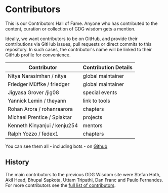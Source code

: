 # Contributors

This is our Contributors Hall of Fame. Anyone who has contributed to the content, curation or collection of GDG wisdom gets a mention.

Ideally, we want contributors to be on GitHub, and provide their contributions via GitHub issues, pull requests or direct commits to this repository. In such cases, the contributor's name will be linked to their GitHub profile for convenience.

| Contributor | Contribution Details |
| --- | --- |
| Nitya Narasimhan / nitya | global maintainer |
| Friedger Müffke / friedger | global maintainer |
| Jigyasa Grover /jig08 | special events |
| Yannick Lemin / theyann | link to tools |
| Rohan Arora / rohanraarora | chapters |
| Michael Prentice / Splaktar | projects |
| Kenneth Kinyanjui / kenju254 | mentors |
| Ralph Yozzo / fedex1 | chapters |

 
You can see them all - including bots - on [Github](https://github.com/gdg-wisdom/wisdom-2015/graphs/contributors)

## History
The main contributors to the previous GDG Wisdom site were 
Stefan Hoth, Akil Head, Bhupal Sapkota, Uttam Tripathi, Dan Franc and Paulo Fernandes. 
For more contributors see the [full list of contributors](https://sites.google.com/site/gdgwisdom/home/contributors).

